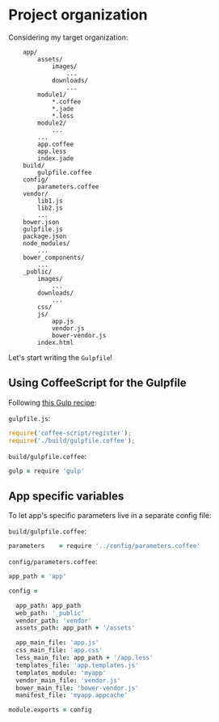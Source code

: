 # Project organization

Considering my target organization:

        app/
            assets/
                images/
                    ...
                downloads/
                    ...
            module1/
                *.coffee
                *.jade
                *.less
            module2/
                ...
            ...
            app.coffee
            app.less
            index.jade
        build/
            gulpfile.coffee
        config/
            parameters.coffee
        vendor/
            lib1.js
            lib2.js
            ...
        bower.json
        gulpfile.js
        package.json
        node_modules/
            ...
        bower_components/
            ...
        _public/
            images/
                ...
            downloads/
                ...
            css/
            js/
                app.js
                vendor.js
                bower-vendor.js
            index.html

Let's start writing the `Gulpfile`!

## Using CoffeeScript for the Gulpfile

Following [this Gulp recipe](https://github.com/gulpjs/gulp/blob/master/docs/recipes/using-coffee-script-for-gulpfile.md):

`gulpfile.js`:
```js
require('coffee-script/register');
require('./build/gulpfile.coffee');
```

`build/gulpfile.coffee`:
```coffee
gulp = require 'gulp'
```

## App specific variables

To let app's specific parameters live in a separate config file:

`build/gulpfile.coffee`:
```coffee
parameters    = require '../config/parameters.coffee'
```

`config/parameters.coffee`:
```coffee
app_path = 'app'

config =

  app_path: app_path
  web_path: '_public'
  vendor_path: 'vendor'
  assets_path: app_path + '/assets'

  app_main_file: 'app.js'
  css_main_file: 'app.css'
  less_main_file: app_path + '/app.less'
  templates_file: 'app.templates.js'
  templates_module: 'myapp'
  vendor_main_file: 'vendor.js'
  bower_main_file: 'bower-vendor.js'
  manifest_file: 'myapp.appcache'

module.exports = config
```


